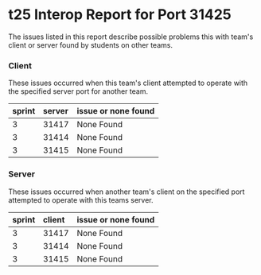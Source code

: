 # t25 Interop Report for Port 31425

The issues listed in this report describe possible problems this with team's client or server found by students on other teams.

### Client

These issues occurred when this team's client attempted to operate with the specified server port for another team.

| sprint | server | issue or none found |
| :--- | :--- | :--- |
| 3 | 31417 | None Found |
| 3 | 31414 | None Found |
| 3 | 31415 | None Found |

### Server

These issues occurred when another team's client on the specified port attempted to operate with this teams server. 

| sprint | client | issue or none found |
| :--- | :--- | :--- |
| 3 | 31417 | None Found |
| 3 | 31414 | None Found |
| 3 | 31415 | None Found |
